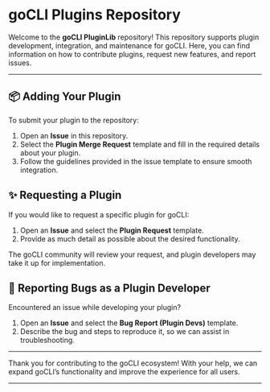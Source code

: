 # goCLI Plugins Repository

Welcome to the **goCLI PluginLib** repository! This repository supports plugin development, integration, and maintenance for goCLI. Here, you can find information on how to contribute plugins, request new features, and report issues.

---

## 📦 Adding Your Plugin

To submit your plugin to the repository:
1. Open an **Issue** in this repository.
2. Select the **Plugin Merge Request** template and fill in the required details about your plugin.
3. Follow the guidelines provided in the issue template to ensure smooth integration.

## ✨ Requesting a Plugin

If you would like to request a specific plugin for goCLI:
1. Open an **Issue** and select the **Plugin Request** template.
2. Provide as much detail as possible about the desired functionality.

The goCLI community will review your request, and plugin developers may take it up for implementation.

## 🐛 Reporting Bugs as a Plugin Developer

Encountered an issue while developing your plugin? 
1. Open an **Issue** and select the **Bug Report (Plugin Devs)** template.
2. Describe the bug and steps to reproduce it, so we can assist in troubleshooting.

---

Thank you for contributing to the goCLI ecosystem! With your help, we can expand goCLI’s functionality and improve the experience for all users.

---
